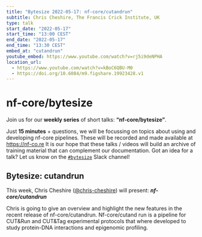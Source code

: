 ```yaml
---
title: "Bytesize 2022-05-17: nf-core/cutandrun"
subtitle: Chris Cheshire, The Francis Crick Institute, UK
type: talk
start_date: "2022-05-17"
start_time: "13:00 CEST"
end_date: "2022-05-17"
end_time: "13:30 CEST"
embed_at: "cutandrun"
youtube_embed: https://www.youtube.com/watch?v=rj5i9deNPHA
location_url:
  - https://www.youtube.com/watch?v=kBoC6QBU-M0
  - https://doi.org/10.6084/m9.figshare.19923428.v1
---
```


# nf-core/bytesize

Join us for our **weekly series** of short talks: **“nf-core/bytesize”**.

Just **15 minutes** + questions, we will be focussing on topics about using and developing nf-core pipelines.
These will be recorded and made available at <https://nf-co.re>
It is our hope that these talks / videos will build an archive of training material that can complement our documentation. Got an idea for a talk? Let us know on the [`#bytesize`](https://nfcore.slack.com/channels/bytesize) Slack channel!

## Bytesize: cutandrun

This week, Chris Cheshire ([@chris-cheshire](https://github.com/chris-cheshire/)) will present: _**nf-core/cutandrun**_

Chris is going to give an overview and highlight the new features in the recent release of nf-core/cutandrun. Nf-core/cutand run is a pipeline for CUT&Run and CUT&Tag experimental protocols that where developed to study protein-DNA interactions and epigenomic profiling.
